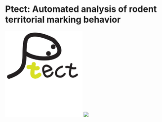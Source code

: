 # Ptect: Automated analysis of rodent territorial marking behavior
<p float="left">
  <img src="peetect_logo_v1.svg" width="250" />
  <img src="demo_out.gif" width="700" />
</p>
